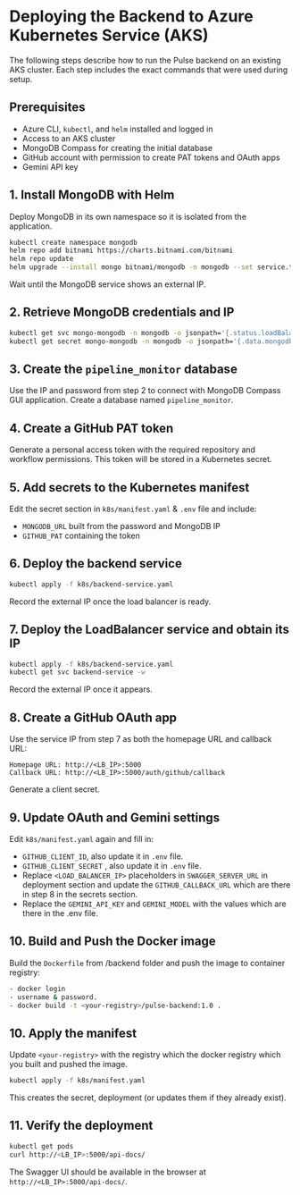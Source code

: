 # Deploying the Backend to Azure Kubernetes Service (AKS)


The following steps describe how to run the Pulse backend on an existing AKS cluster.
Each step includes the exact commands that were used during setup.

## Prerequisites
- Azure CLI, `kubectl`, and `helm` installed and logged in
- Access to an AKS cluster
- MongoDB Compass for creating the initial database
- GitHub account with permission to create PAT tokens and OAuth apps
- Gemini API key

## 1. Install MongoDB with Helm
Deploy MongoDB in its own namespace so it is isolated from the application.
```bash
kubectl create namespace mongodb
helm repo add bitnami https://charts.bitnami.com/bitnami
helm repo update
helm upgrade --install mongo bitnami/mongodb -n mongodb --set service.type=LoadBalancer --set architecture=standalone
```
Wait until the MongoDB service shows an external IP.

## 2. Retrieve MongoDB credentials and IP
```bash
kubectl get svc mongo-mongodb -n mongodb -o jsonpath='{.status.loadBalancer.ingress[0].ip}'
kubectl get secret mongo-mongodb -n mongodb -o jsonpath='{.data.mongodb-root-password}' | base64 -d
```

## 3. Create the `pipeline_monitor` database
Use the IP and password from step 2 to connect with MongoDB Compass GUI application. 
Create a database named `pipeline_monitor`.

## 4. Create a GitHub PAT token
Generate a personal access token with the required repository and workflow
permissions. This token will be stored in a Kubernetes secret.

## 5. Add secrets to the Kubernetes manifest
Edit the secret section in `k8s/manifest.yaml` & `.env` file and include:
- `MONGODB_URL` built from the password and MongoDB IP
- `GITHUB_PAT` containing the token

## 6. Deploy the backend service
```bash
kubectl apply -f k8s/backend-service.yaml
```
Record the external IP once the load balancer is ready.


## 7. Deploy the LoadBalancer service and obtain its IP
```bash
kubectl apply -f k8s/backend-service.yaml
kubectl get svc backend-service -w
```
Record the external IP once it appears.

## 8. Create a GitHub OAuth app
Use the service IP from step 7 as both the homepage URL and callback URL:
```
Homepage URL: http://<LB_IP>:5000
Callback URL: http://<LB_IP>:5000/auth/github/callback
```
Generate a client secret.

## 9. Update OAuth and Gemini settings
Edit `k8s/manifest.yaml` again and fill in:
- `GITHUB_CLIENT_ID`, also update it in `.env` file.
- `GITHUB_CLIENT_SECRET` , also update it in `.env` file.
- Replace `<LOAD_BALANCER_IP>` placeholders in `SWAGGER_SERVER_URL` in deployment section and update the `GITHUB_CALLBACK_URL` which are there in step 8 in the secrets section.
- Replace the `GEMINI_API_KEY` and `GEMINI_MODEL` with the values which are there in the .env file.

## 10. Build and Push the Docker image
Build the `Dockerfile` from /backend folder and push the image to container registry:
```bash
- docker login
- username & password.
- docker build -t <your-registry>/pulse-backend:1.0 .
```

## 10. Apply the manifest
Update `<your-registry>` with the registry which the docker registry which you built and pushed the image. 
```bash
kubectl apply -f k8s/manifest.yaml
```
This creates the secret, deployment (or updates them if they already exist).

## 11. Verify the deployment
```bash
kubectl get pods
curl http://<LB_IP>:5000/api-docs/
```
The Swagger UI should be available in the browser at
`http://<LB_IP>:5000/api-docs/`.
